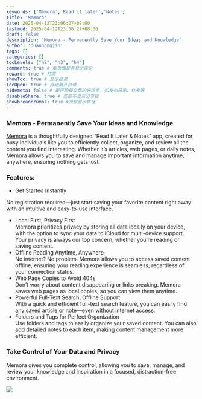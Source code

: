 ```yaml
---
keywords: ['Memora','Read it later','Notes']
title: 'Memora'
date: 2025-04-12T23:06:27+08:00
lastmod: 2025-04-12T23:06:27+08:00
draft: false
description: 'Memora - Permanently Save Your Ideas and Knowledge'
author: 'duanhongjin'
tags: []
categories: []
tocLevels: ["h2", "h3", "h4"]
comments: true # 本页面是否显示评论
reward: true # 打赏
showToc: true # 显示目录
TocOpen: true # 自动展开目录
hidemeta: false # 是否隐藏文章的元信息，如发布日期、作者等
disableShare: true # 底部不显示分享栏
showbreadcrumbs: true #顶部显示路径
---
```




### Memora - Permanently Save Your Ideas and Knowledge

[Memora](https://www.memora.top) is a thoughtfully designed “Read It Later & Notes” app, created for busy individuals like you to efficiently collect, organize, and review all the content you find interesting. Whether it’s articles, web pages, or daily notes, Memora allows you to save and manage important information anytime, anywhere, ensuring nothing gets lost.

### Features:

- Get Started Instantly

No registration required—just start saving your favorite content right away with an intuitive and easy-to-use interface.
- Local First, Privacy First  
Memora prioritizes privacy by storing all data locally on your device, with the option to sync your data to iCloud for multi-device support. Your privacy is always our top concern, whether you’re reading or saving content.
- Offline Reading Anytime, Anywhere  
No internet? No problem. Memora allows you to access saved content offline, ensuring your reading experience is seamless, regardless of your connection status.
- Web Page Copies to Avoid 404s  
Don’t worry about content disappearing or links breaking. Memora saves web pages as local copies, so you can view them anytime.
- Powerful Full-Text Search, Offline Support  
With a quick and efficient full-text search feature, you can easily find any saved article or note—even without internet access.
- Folders and Tags for Perfect Organization  
Use folders and tags to easily organize your saved content. You can also add detailed notes to each item, making content management more efficient.

### Take Control of Your Data and Privacy
Memora gives you complete control, allowing you to save, manage, and review your knowledge and inspiration in a focused, distraction-free environment.

[![](/img/download_on_the_app_store_btn.svg)](https://apps.apple.com/us/app/memora-read-it-later/id6739724968)
